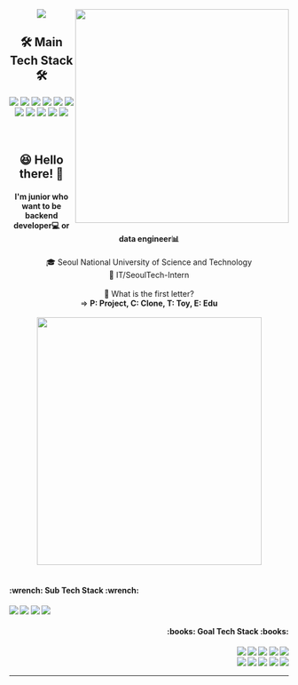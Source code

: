 <div align="center">
  <img src="https://capsule-render.vercel.app/api?type=waving&color=118F6E&height=120&section=header&text=su1jun&fontSize=50&fontColor=ffffff" />
  <img width="385px" align="right" ppadding='20px' src="http://mazassumnida.wtf/api/v2/generate_badge?boj=sujun"/>
  <br>
  <h2><b>🛠 Main Tech Stack 🛠</b></h2>
  <img src="https://img.shields.io/badge/fastapi-009688?style=for-the-badge&logo=fastapi&logoColor=white"/>
  <img src="https://img.shields.io/badge/swagger-85EA2D?style=for-the-badge&logo=swagger&logoColor=black"/>
  <img src="https://img.shields.io/badge/anaconda-44A833?style=for-the-badge&logo=anaconda&logoColor=white"/>
  <img src="https://img.shields.io/badge/React-61DAFB?style=for-the-badge&logo=react&logoColor=black"/>
  <img src="https://img.shields.io/badge/Next.js-000000?style=for-the-badge&logo=next.js&logoColor=white"/>
  <img src="https://img.shields.io/badge/Postgresql-4169E1?style=for-the-badge&logo=postgresql&logoColor=white"/>
  <img src="https://img.shields.io/badge/Docker-2496ED?style=for-the-badge&logo=docker&logoColor=white"/>
  <img src="https://img.shields.io/badge/Github-181717?style=for-the-badge&logo=github&logoColor=white"/>
  <img src="https://img.shields.io/badge/Linux-FCC624?style=for-the-badge&logo=linux&logoColor=black"/>
  <img src="https://img.shields.io/badge/vsCode-007ACC?style=for-the-badge&logo=visualstudiocode%20IDE&logoColor=white">
  <img src="https://img.shields.io/badge/notion-000000?style=for-the-badge&logo=notion&logoColor=white">
  <br><br>
</div>
<div align="center">
  <br>
  <h2>😆 Hello there! 👋</h2>
  <h4>I'm junior who want to be<br>backend developer💻 or data engineer📊</h4>
  🎓 Seoul National University of Science and Technology<br>
  💁 IT/SeoulTech-Intern<br><br>
  📑 What is the first letter?<br>
  => <b>P<b>: Project, <b>C<b>: Clone, <b>T<b>: Toy, <b>E<b>: Edu<br>
  <br>
  <img width="405" height="446" src="https://github.com/su1jun/su1jun/assets/120762843/92481fda-64cb-4b83-8200-617750cf6cfe"/>
<br><br>
</div>
  
<div align="left">
  <h4><b>      :wrench: Sub Tech Stack :wrench:<b></h4>
  <img src="https://img.shields.io/badge/typescript-3178C6?style=for-the-badge&logo=typescript&logoColor=white">
  <img src="https://img.shields.io/badge/figma-F24E1E?style=for-the-badge&logo=figma&logoColor=white">
  <img src="https://img.shields.io/badge/illustrator-FF9A00?style=for-the-badge&logo=adobeillustrator&logoColor=white">
  <img src="https://img.shields.io/badge/photoshop-31A8FF?style=for-the-badge&logo=adobephotoshop&logoColor=white">
  <br>
  
</div>
<div align="right">
  <h4><b>:books: Goal Tech Stack :books:      <b></h4>
  <img src="https://img.shields.io/badge/nginx-009639?style=for-the-badge&logo=nginx&logoColor=white">
  <img src="https://img.shields.io/badge/kubernetes-326CE5?style=for-the-badge&logo=kubernetes&logoColor=white">
  <img src="https://img.shields.io/badge/jenkins-D24939?style=for-the-badge&logo=jenkins&logoColor=white">
  <img src="https://img.shields.io/badge/Oracle-F80000?style=for-the-badge&logo=Oracle&logoColor=white">
  <img src="https://img.shields.io/badge/redis-FF4438?style=for-the-badge&logo=redis&logoColor=white">
  <br>
  <img src="https://img.shields.io/badge/mongodb-47A248?style=for-the-badge&logo=mongodb&logoColor=white">
  <img src="https://img.shields.io/badge/EC2-FF9900?style=for-the-badge&logo=amazonec2&logoColor=black">
  <img src="https://img.shields.io/badge/ECS-FF9900?style=for-the-badge&logo=amazonecs&logoColor=black">
  <img src="https://img.shields.io/badge/S3-569A31?style=for-the-badge&logo=amazons3&logoColor=white">
  <img src="https://img.shields.io/badge/Lambda-FF9900?style=for-the-badge&logo=awslambda&logoColor=black">
  <br>
</div>
<hr>
<!--
**su1jun/su1jun** is a ✨ _special_ ✨ repository because its `README.md` (this file) appears on your GitHub profile.

Here are some ideas to get you started:

- 🔭 I’m currently working on ... - 🌱 I’m currently learning ... - 👯 I’m looking to collaborate on ...
- 🤔 I’m looking for help with ...
- 💬 Ask me about ...
- 📫 How to reach me: ...
- 😄 Pronouns: ...
- ⚡ Fun fact: ...

//pytorch
<img src="https://img.shields.io/badge/pytorch-#EE4C2C?style=flat-square&logo=pytorch&logoColor=white">
//tensorflow
<img src="https://img.shields.io/badge/tensorflow-#FF6F00?style=flat-square&logo=tensorflow&logoColor=white">
//Keras
<img src="https://img.shields.io/badge/keras-#D00000?style=flat-square&logo=keras&logoColor=white">
//scikitlearn
<img src="https://img.shields.io/badge/scikitlearn-#F7931E?style=flat-square&logo=scikitlearn&logoColor=white">
//hadoop
<img src="https://img.shields.io/badge/hadoop-66CCFF?style=for-the-badge&logo=apachehadoop&logoColor=white">
//elastic
<img src="https://img.shields.io/badge/elastic-005571?style=for-the-badge&logo=elastic&logoColor=white">
//spark
<img src="https://img.shields.io/badge/spark-E25A1C?style=for-the-badge&logo=apachespark&logoColor=white">
//kafka
<img src="https://img.shields.io/badge/kafka-231F20?style=for-the-badge&logo=apachekafka&logoColor=white">
<img src="https://img.shields.io/badge/html-E34F26?style=for-the-badge&logo=html5&logoColor=white">
<img src="https://img.shields.io/badge/css-1572B6?style=for-the-badge&logo=css3&logoColor=white">
<img src="https://img.shields.io/badge/javascript-F7DF1E?style=for-the-badge&logo=javascript&logoColor=white">
<img src="https://img.shields.io/badge/nuxt.js-00DC82?style=flat-square&logo=nuxtdotjs&logoColor=white">
<img src="https://img.shields.io/badge/vue.js-4FC08D?style=flat-square&logo=vuedotjs&logoColor=white">
<img src="https://img.shields.io/badge/python-3776AB?style=for-the-badge&logo=python&logoColor=white">
<img src="https://img.shields.io/badge/java-ED8B00?style=for-the-badge&logo=openjdk&logoColor=white">
<img src="https://img.shields.io/badge/C++-00599C?style=for-the-badge&logo=cplusplus&logoColor=white">
-->
